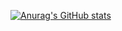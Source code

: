 [![Anurag's GitHub stats](https://github-readme-stats.vercel.app/api?username=CamJam-01)](https://github.com/anuraghazra/github-readme-stats)
